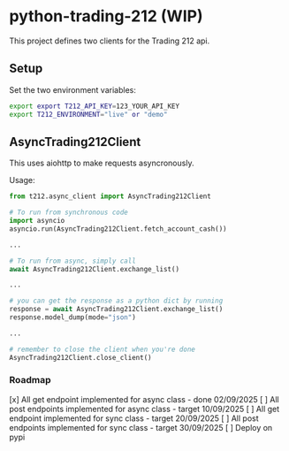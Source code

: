 # python-trading-212 (WIP)

This project defines two clients for the Trading 212 api.

## Setup
Set the two environment variables:
```bash
export export T212_API_KEY=123_YOUR_API_KEY
export T212_ENVIRONMENT="live" or "demo"
```


## AsyncTrading212Client
This uses aiohttp to make requests asyncronously.

Usage:
```python
from t212.async_client import AsyncTrading212Client

# To run from synchronous code
import asyncio
asyncio.run(AsyncTrading212Client.fetch_account_cash())

...

# To run from async, simply call
await AsyncTrading212Client.exchange_list()

...

# you can get the response as a python dict by running 
response = await AsyncTrading212Client.exchange_list()
response.model_dump(mode="json")

...

# remember to close the client when you're done
AsyncTrading212Client.close_client()

```

### Roadmap
[x] All get endpoint implemented for async class - done 02/09/2025
[ ] All post endpoints implemented for async class - target 10/09/2025
[ ] All get endpoint implemented for sync class - target 20/09/2025
[ ] All post endpoints implemented for sync class - target 30/09/2025
[ ] Deploy on pypi